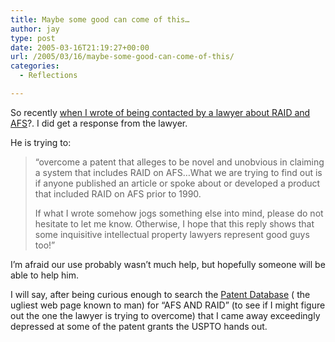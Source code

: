 ```yaml
---
title: Maybe some good can come of this…
author: jay
type: post
date: 2005-03-16T21:19:27+00:00
url: /2005/03/16/maybe-some-good-can-come-of-this/
categories:
  - Reflections

---
```

So recently [when I wrote of being contacted by a lawyer about RAID and AFS][1]?. I did get a response from the lawyer.

He is trying to:

> “overcome a patent that alleges to be novel and unobvious in claiming a system that includes RAID on AFS…What we are trying to find out is if anyone published an article or spoke about or developed a product that included RAID on AFS prior to 1990.
> 
> If what I wrote somehow jogs something else into mind, please do not hesitate to let me know. Otherwise, I hope that this reply shows that some inquisitive intellectual property lawyers represent good guys too!”

I’m afraid our use probably wasn’t much help, but hopefully someone will be able to help him.

I will say, after being curious enough to search the [Patent Database][2] ( the ugliest web page known to man) for “AFS AND RAID” (to see if I might figure out the one the lawyer is trying to overcome) that I came away exceedingly depressed at some of the patent grants the USPTO hands out.

 [1]: //people.engr.ncsu.edu/jayoung/site/pages/-8151fdc36adc64dd65892426a4ca8904"
 [2]: //www.uspto.gov/patft/index.html"
